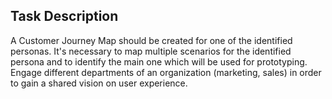 ## Task Description
A Customer Journey Map should be created for one of the identified personas. It's necessary to map multiple scenarios for the identified persona and to identify the main one which will be used for prototyping. Engage different departments of an organization (marketing, sales) in order to gain a shared vision on user experience.
